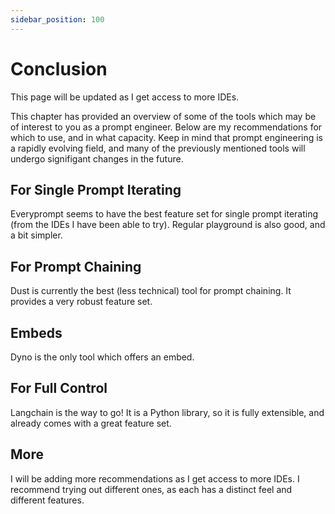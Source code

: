 ```yaml
---
sidebar_position: 100
---
```


# Conclusion

This page will be updated as I get access to more IDEs. 

This chapter has provided an overview of some of the tools which may be of interest to
you as a prompt engineer. Below are my recommendations for which to use, and in 
what capacity. Keep in mind that prompt engineering is a rapidly evolving field, and
many of the previously mentioned tools will undergo signifigant changes in the future.

## For Single Prompt Iterating

Everyprompt seems to have the best feature set for single prompt iterating (from the IDEs I have been able to try). Regular playground is also good, and a bit simpler.

## For Prompt Chaining

Dust is currently the best (less technical) tool for prompt chaining. It provides a very 
robust feature set.


## Embeds

Dyno is the only tool which offers an embed.

## For Full Control

Langchain is the way to go! It is a Python library, so it is fully extensible, 
and already comes with a great feature set.


## More

I will be adding more recommendations as I get access to more IDEs. I recommend 
trying out different ones, as each has a distinct feel and different features.
